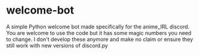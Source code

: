 # welcome-bot
A simple Python welcome bot made specifically for the anime_IRL discord. You are welcome to use the code but it has some magic numbers you need to change. I don't develop these anymore and make no claim or ensure they still work with new versions of discord.py
